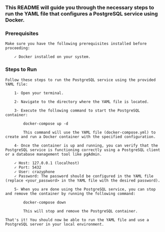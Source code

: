 <h3>This README will guide you through the necessary steps to run the YAML file that configures a PostgreSQL service using Docker.</h3>

<h3>Prerequisites</h3>

    Make sure you have the following prerequisites installed before proceeding:

        ✓ Docker installed on your system.

<h3>Steps to Run</h3>

    Follow these steps to run the PostgreSQL service using the provided YAML file:

        1- Open your terminal.

        2- Navigate to the directory where the YAML file is located.

        3- Execute the following command to start the PostgreSQL container:

            docker-compose up -d

            This command will use the YAML file (docker-compose.yml) to create and run a Docker container with the specified configuration.

        4- Once the container is up and running, you can verify that the PostgreSQL service is functioning correctly using a PostgreSQL client or a database management tool like pgAdmin.

        ✓ Host: 127.0.0.1 (localhost)
        ✓ Port: 5432
        ✓ User: crazyphone
        ✓ Password: The password should be configured in the YAML file (replace <your_password> in the YAML file with the desired password).

        5- When you are done using the PostgreSQL service, you can stop and remove the container by running the following command:

            docker-compose down

            This will stop and remove the PostgreSQL container.

    That's it! You should now be able to run the YAML file and use a PostgreSQL server in your local environment.
